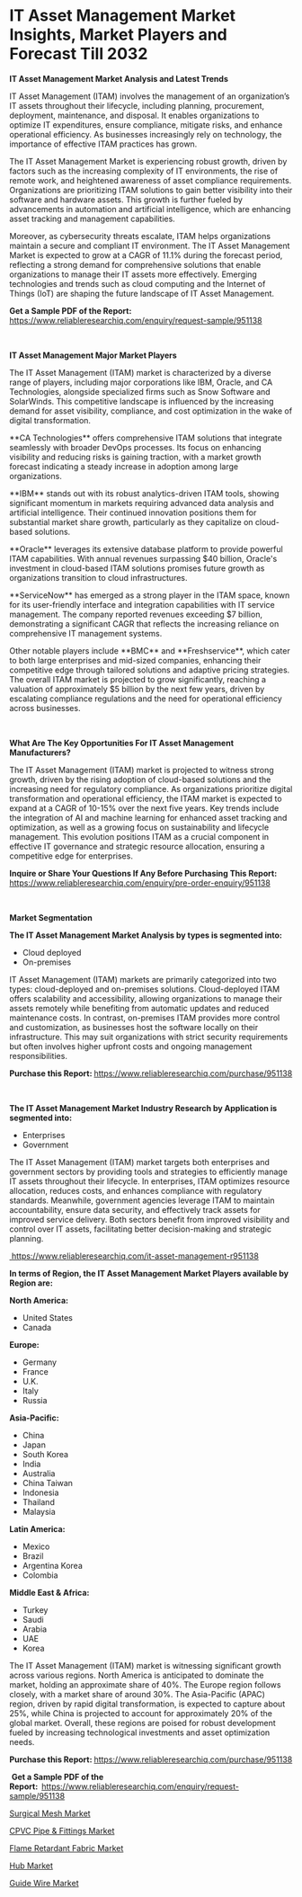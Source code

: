 <p><h1>IT Asset Management Market Insights, Market Players and Forecast Till 2032</h1></p><p><strong>IT Asset Management Market Analysis and Latest Trends</strong></p>
<p><p>IT Asset Management (ITAM) involves the management of an organization’s IT assets throughout their lifecycle, including planning, procurement, deployment, maintenance, and disposal. It enables organizations to optimize IT expenditures, ensure compliance, mitigate risks, and enhance operational efficiency. As businesses increasingly rely on technology, the importance of effective ITAM practices has grown.</p><p>The IT Asset Management Market is experiencing robust growth, driven by factors such as the increasing complexity of IT environments, the rise of remote work, and heightened awareness of asset compliance requirements. Organizations are prioritizing ITAM solutions to gain better visibility into their software and hardware assets. This growth is further fueled by advancements in automation and artificial intelligence, which are enhancing asset tracking and management capabilities. </p><p>Moreover, as cybersecurity threats escalate, ITAM helps organizations maintain a secure and compliant IT environment. The IT Asset Management Market is expected to grow at a CAGR of 11.1% during the forecast period, reflecting a strong demand for comprehensive solutions that enable organizations to manage their IT assets more effectively. Emerging technologies and trends such as cloud computing and the Internet of Things (IoT) are shaping the future landscape of IT Asset Management.</p></p>
<p><strong>Get a Sample PDF of the Report:&nbsp;</strong> <a href="https://www.reliableresearchiq.com/enquiry/request-sample/951138?utm_campaign=1896&utm_medium=2&utm_source=Github&utm_content=ia&utm_term=06032025&utm_id=it-asset-management">https://www.reliableresearchiq.com/enquiry/request-sample/951138</a></p>
<p>&nbsp;</p>
<p><strong>IT Asset Management Major Market Players</strong></p>
<p><p>The IT Asset Management (ITAM) market is characterized by a diverse range of players, including major corporations like IBM, Oracle, and CA Technologies, alongside specialized firms such as Snow Software and SolarWinds. This competitive landscape is influenced by the increasing demand for asset visibility, compliance, and cost optimization in the wake of digital transformation.</p><p>**CA Technologies** offers comprehensive ITAM solutions that integrate seamlessly with broader DevOps processes. Its focus on enhancing visibility and reducing risks is gaining traction, with a market growth forecast indicating a steady increase in adoption among large organizations.</p><p>**IBM** stands out with its robust analytics-driven ITAM tools, showing significant momentum in markets requiring advanced data analysis and artificial intelligence. Their continued innovation positions them for substantial market share growth, particularly as they capitalize on cloud-based solutions.</p><p>**Oracle** leverages its extensive database platform to provide powerful ITAM capabilities. With annual revenues surpassing $40 billion, Oracle's investment in cloud-based ITAM solutions promises future growth as organizations transition to cloud infrastructures.</p><p>**ServiceNow** has emerged as a strong player in the ITAM space, known for its user-friendly interface and integration capabilities with IT service management. The company reported revenues exceeding $7 billion, demonstrating a significant CAGR that reflects the increasing reliance on comprehensive IT management systems.</p><p>Other notable players include **BMC** and **Freshservice**, which cater to both large enterprises and mid-sized companies, enhancing their competitive edge through tailored solutions and adaptive pricing strategies. The overall ITAM market is projected to grow significantly, reaching a valuation of approximately $5 billion by the next few years, driven by escalating compliance regulations and the need for operational efficiency across businesses.</p></p>
<p>&nbsp;</p>
<p><strong>What Are The Key Opportunities For IT Asset Management Manufacturers?</strong></p>
<p><p>The IT Asset Management (ITAM) market is projected to witness strong growth, driven by the rising adoption of cloud-based solutions and the increasing need for regulatory compliance. As organizations prioritize digital transformation and operational efficiency, the ITAM market is expected to expand at a CAGR of 10-15% over the next five years. Key trends include the integration of AI and machine learning for enhanced asset tracking and optimization, as well as a growing focus on sustainability and lifecycle management. This evolution positions ITAM as a crucial component in effective IT governance and strategic resource allocation, ensuring a competitive edge for enterprises.</p></p>
<p><strong>Inquire or Share Your Questions If Any Before Purchasing This Report:</strong> <a href="https://www.reliableresearchiq.com/enquiry/pre-order-enquiry/951138?utm_campaign=1896&utm_medium=2&utm_source=Github&utm_content=ia&utm_term=06032025&utm_id=it-asset-management">https://www.reliableresearchiq.com/enquiry/pre-order-enquiry/951138</a></p>
<p>&nbsp;</p>
<p><strong>Market Segmentation</strong></p>
<p><strong>The IT Asset Management Market Analysis by types is segmented into:</strong></p>
<p><ul><li>Cloud deployed</li><li>On-premises</li></ul></p>
<p><p>IT Asset Management (ITAM) markets are primarily categorized into two types: cloud-deployed and on-premises solutions. Cloud-deployed ITAM offers scalability and accessibility, allowing organizations to manage their assets remotely while benefiting from automatic updates and reduced maintenance costs. In contrast, on-premises ITAM provides more control and customization, as businesses host the software locally on their infrastructure. This may suit organizations with strict security requirements but often involves higher upfront costs and ongoing management responsibilities.</p></p>
<p><strong>Purchase this Report:&nbsp;</strong><a href="https://www.reliableresearchiq.com/purchase/951138?utm_campaign=1896&utm_medium=2&utm_source=Github&utm_content=ia&utm_term=06032025&utm_id=it-asset-management">https://www.reliableresearchiq.com/purchase/951138</a></p>
<p>&nbsp;</p>
<p><strong>The IT Asset Management Market Industry Research by Application is segmented into:</strong></p>
<p><ul><li>Enterprises</li><li>Government</li></ul></p>
<p><p>The IT Asset Management (ITAM) market targets both enterprises and government sectors by providing tools and strategies to efficiently manage IT assets throughout their lifecycle. In enterprises, ITAM optimizes resource allocation, reduces costs, and enhances compliance with regulatory standards. Meanwhile, government agencies leverage ITAM to maintain accountability, ensure data security, and effectively track assets for improved service delivery. Both sectors benefit from improved visibility and control over IT assets, facilitating better decision-making and strategic planning.</p></p>
<p><a href="https://www.reliableresearchiq.com/it-asset-management-r951138?utm_campaign=1896&utm_medium=2&utm_source=Github&utm_content=ia&utm_term=06032025&utm_id=it-asset-management">&nbsp;https://www.reliableresearchiq.com/it-asset-management-r951138</a></p>
<p><strong>In terms of Region, the IT Asset Management Market Players available by Region are:</strong></p>
<p>
    <p> <strong> North America: </strong>
        <ul>
            <li>United States</li>
            <li>Canada</li>
        </ul>
        </p> 
    <p> <strong> Europe: </strong>
        <ul>
            <li>Germany</li>
            <li>France</li>
            <li>U.K.</li>
            <li>Italy</li>
            <li>Russia</li>
        </ul>
        </p> 
    <p> <strong> Asia-Pacific: </strong>
        <ul>
            <li>China</li>
            <li>Japan</li>
            <li>South Korea</li>
            <li>India</li>
            <li>Australia</li>
            <li>China Taiwan</li>
            <li>Indonesia</li>
            <li>Thailand</li>
            <li>Malaysia</li>
        </ul>
        </p> 
    <p> <strong> Latin America: </strong>
        <ul>
            <li>Mexico</li>
            <li>Brazil</li>
            <li>Argentina Korea</li>
            <li>Colombia</li>
        </ul>
        </p> 
    <p> <strong> Middle East & Africa: </strong>
        <ul>
            <li>Turkey</li>
            <li>Saudi</li>
            <li>Arabia</li>
            <li>UAE</li>
            <li>Korea</li>
        </ul>
    </p>
    </p>
<p><p>The IT Asset Management (ITAM) market is witnessing significant growth across various regions. North America is anticipated to dominate the market, holding an approximate share of 40%. The Europe region follows closely, with a market share of around 30%. The Asia-Pacific (APAC) region, driven by rapid digital transformation, is expected to capture about 25%, while China is projected to account for approximately 20% of the global market. Overall, these regions are poised for robust development fueled by increasing technological investments and asset optimization needs.</p></p>
<p><strong>Purchase this Report: </strong><a href="https://www.reliableresearchiq.com/purchase/951138?utm_campaign=1896&utm_medium=2&utm_source=Github&utm_content=ia&utm_term=06032025&utm_id=it-asset-management">https://www.reliableresearchiq.com/purchase/951138</a></p>
<p>&nbsp;<strong>Get a Sample PDF of the Report:&nbsp;&nbsp;</strong><a href="https://www.reliableresearchiq.com/enquiry/request-sample/951138?utm_campaign=1896&utm_medium=2&utm_source=Github&utm_content=ia&utm_term=06032025&utm_id=it-asset-management">https://www.reliableresearchiq.com/enquiry/request-sample/951138</a></p>
<p><strong></strong></p>
<p><p><a href="https://github.com/yosenadhler/Market-Research-Report-List-1/blob/main/surgical-mesh-market.md?utm_campaign=1896&utm_medium=2&utm_source=Github&utm_content=ia&utm_term=06032025&utm_id=it-asset-management">Surgical Mesh Market</a></p><p><a href="https://github.com/bettysbozer/Market-Research-Report-List-1/blob/main/cpvc-pipe-fittings-market.md?utm_campaign=1896&utm_medium=2&utm_source=Github&utm_content=ia&utm_term=06032025&utm_id=it-asset-management">CPVC Pipe & Fittings Market</a></p><p><a href="https://github.com/achilekirwan/Market-Research-Report-List-1/blob/main/flame-retardant-fabric-market.md?utm_campaign=1896&utm_medium=2&utm_source=Github&utm_content=ia&utm_term=06032025&utm_id=it-asset-management">Flame Retardant Fabric Market</a></p><p><a href="https://github.com/roceljiabur/Market-Research-Report-List-1/blob/main/hub-market.md?utm_campaign=1896&utm_medium=2&utm_source=Github&utm_content=ia&utm_term=06032025&utm_id=it-asset-management">Hub Market</a></p><p><a href="https://github.com/safurdorthu8/Market-Research-Report-List-1/blob/main/guide-wire-market.md?utm_campaign=1896&utm_medium=2&utm_source=Github&utm_content=ia&utm_term=06032025&utm_id=it-asset-management">Guide Wire Market</a></p></p>